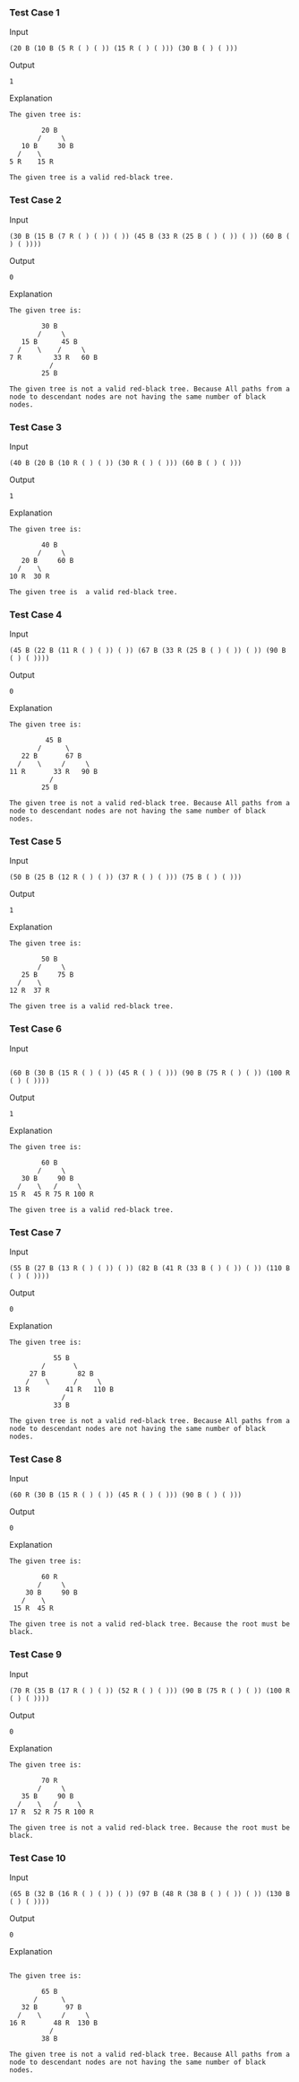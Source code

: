 ### Test Case 1

Input

```
(20 B (10 B (5 R ( ) ( )) (15 R ( ) ( ))) (30 B ( ) ( )))
```

Output

```
1
```

Explanation

```
The given tree is:

        20 B
       /     \
   10 B     30 B
  /    \
5 R    15 R

The given tree is a valid red-black tree.
```

### Test Case 2

Input

```
(30 B (15 B (7 R ( ) ( )) ( )) (45 B (33 R (25 B ( ) ( )) ( )) (60 B ( ) ( ))))
```

Output

```
0
```

Explanation

```
The given tree is:

        30 B
       /     \
   15 B      45 B
  /    \    /     \
7 R        33 R   60 B
          /
        25 B

The given tree is not a valid red-black tree. Because All paths from a node to descendant nodes are not having the same number of black nodes.
```

### Test Case 3

Input

```
(40 B (20 B (10 R ( ) ( )) (30 R ( ) ( ))) (60 B ( ) ( )))
```

Output

```
1
```

Explanation

```
The given tree is:

        40 B
       /     \
   20 B     60 B
  /    \
10 R  30 R

The given tree is  a valid red-black tree.
```

### Test Case 4

Input

```
(45 B (22 B (11 R ( ) ( )) ( )) (67 B (33 R (25 B ( ) ( )) ( )) (90 B ( ) ( ))))
```

Output

```
0
```

Explanation

```
The given tree is:

         45 B
       /      \
   22 B       67 B
  /    \     /     \
11 R       33 R   90 B
          /
        25 B

The given tree is not a valid red-black tree. Because All paths from a node to descendant nodes are not having the same number of black nodes.
```

### Test Case 5

Input

```
(50 B (25 B (12 R ( ) ( )) (37 R ( ) ( ))) (75 B ( ) ( )))
```

Output

```
1
```

Explanation

```
The given tree is:

        50 B
       /     \
   25 B     75 B
  /    \
12 R  37 R

The given tree is a valid red-black tree.
```

### Test Case 6

Input

```

(60 B (30 B (15 R ( ) ( )) (45 R ( ) ( ))) (90 B (75 R ( ) ( )) (100 R ( ) ( ))))
```

Output

```
1
```

Explanation

```
The given tree is:

        60 B
       /     \
   30 B     90 B
  /    \   /     \
15 R  45 R 75 R 100 R

The given tree is a valid red-black tree.
```

### Test Case 7

Input

```
(55 B (27 B (13 R ( ) ( )) ( )) (82 B (41 R (33 B ( ) ( )) ( )) (110 B ( ) ( ))))
```

Output

```
0
```

Explanation

```
The given tree is:

           55 B
        /       \
     27 B        82 B
    /    \      /     \
 13 R         41 R   110 B
             /
           33 B

The given tree is not a valid red-black tree. Because All paths from a node to descendant nodes are not having the same number of black nodes.
```

### Test Case 8

Input

```
(60 R (30 B (15 R ( ) ( )) (45 R ( ) ( ))) (90 B ( ) ( )))

```

Output

```
0
```

Explanation

```
The given tree is:

        60 R
       /     \
    30 B     90 B
   /    \
 15 R  45 R

The given tree is not a valid red-black tree. Because the root must be black.
```

### Test Case 9

Input

```
(70 R (35 B (17 R ( ) ( )) (52 R ( ) ( ))) (90 B (75 R ( ) ( )) (100 R ( ) ( ))))
```

Output

```
0
```

Explanation

```
The given tree is:

        70 R
       /     \
   35 B     90 B
  /    \   /     \
17 R  52 R 75 R 100 R

The given tree is not a valid red-black tree. Because the root must be black.
```

### Test Case 10

Input

```
(65 B (32 B (16 R ( ) ( )) ( )) (97 B (48 R (38 B ( ) ( )) ( )) (130 B ( ) ( ))))
```

Output

```
0
```

Explanation

```

The given tree is:

        65 B
      /      \
   32 B       97 B
  /    \     /     \
16 R       48 R  130 B
          /
        38 B

The given tree is not a valid red-black tree. Because All paths from a node to descendant nodes are not having the same number of black nodes.

```
